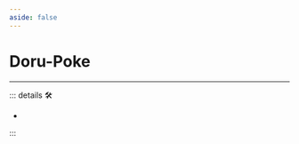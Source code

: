 ```yaml
---
aside: false
---
```

# Doru-Poke

---

<!-- =================================================== -->
<!-- =================================================== -->
<!-- =================================================== -->
<!-- =================================================== -->
<!-- =================================================== -->
::: details 🛠

-

:::
